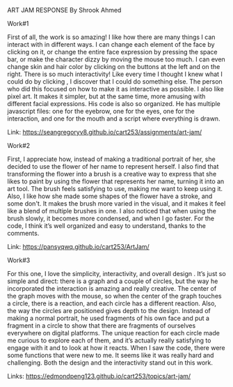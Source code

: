 ART JAM RESPONSE
By Shrook Ahmed

Work#1

First of all, the work is so amazing! I like how there are many things I can interact with in different ways. I can change each element of the face by clicking on it, or change the entire face expression by pressing the space bar, or make the character dizzy by moving the mouse too much. I can even change skin and hair color by clicking on the buttons at the left and on the right. There is so much interactivity! Like every time I thought I knew what I could do by clicking , I discover that I could do something else. The person who did this focused on how to make it as interactive as possible. I also like pixel art. It makes it simpler, but at the same time, more amusing with different facial expressions. His code is also so organized. He has multiple javascript files: one for the eyebrow, one for the eyes, one for the interaction, and one for the mouth and a script where everything is drawn.

Link: https://seangregoryv8.github.io/cart253/assignments/art-jam/

Work#2

First, I appreciate how, instead of making a traditional portrait of her, she decided to use the flower of her name to represent herself. I also find that transforming the flower into a brush is a  creative way to express that she likes to paint by using the flower that represents her name, turning it into an art tool. The brush feels satisfying to use, making me want to keep using it. Also, I like how she made some shapes of the flower have a stroke, and some don't. It makes the brush more varied in the visual, and it makes it feel like a blend of multiple brushes in one. I also noticed that when using the brush slowly, it becomes more condensed, and when I go faster. For the code, I think it’s well organized and easy to understand, 
thanks to the comments. 

Link: https://pansyqwq.github.io/cart253/ArtJam/


Work#3

For this one, I love the simplicity, interactivity, and overall design . It’s just so simple and direct: there is a graph and a couple of circles, but the way he incorporated the interaction is amazing and really creative. The center of the graph moves with the mouse, so when the center of the graph touches a circle, there is a reaction, and each circle has a different reaction. Also, the way the circles are positioned gives depth to the design. Instead of making a normal portrait, he used fragments of his own face and put a fragment in a circle to show that there are fragments of ourselves everywhere on digital platforms. The unique reaction for each circle made me curious to explore each of them, and it’s actually really satisfying to engage with it and to look at how it reacts. When I saw the code, there were some functions that were new to me. It seems like it was really hard and challenging. Both the design and the interactivity stand out in this work.

Links: https://edmondpeng123.github.io/cart253/topics/art-jam/

